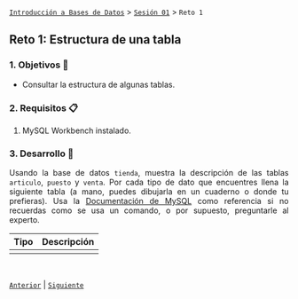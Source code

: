[`Introducción a Bases de Datos`](../../README.md) > [`Sesión 01`](../Readme.md) > `Reto 1`
	
## Reto 1: Estructura de una tabla

<div style="text-align: justify;">

### 1. Objetivos :dart:

- Consultar la estructura de algunas tablas.

### 2. Requisitos :clipboard:

1. MySQL Workbench instalado.

### 3. Desarrollo :rocket:

Usando la base de datos `tienda`, muestra la descripción de las tablas `articulo`, `puesto` y `venta`. Por cada tipo de dato que encuentres llena la siguiente tabla (a mano, puedes dibujarla en un cuaderno o donde tu prefieras). Usa la [Documentación de MySQL](https://dev.mysql.com/doc/refman/8.0/en/data-types.html) como referencia si no recuerdas como se usa un comando, o por supuesto, preguntarle al experto.

| Tipo   | Descripción |
|---|---|
|   |   |
   
<br/>

[`Anterior`](../Ejemplo-02/Readme.md) | [`Siguiente`](../Readme.md)

</div>

